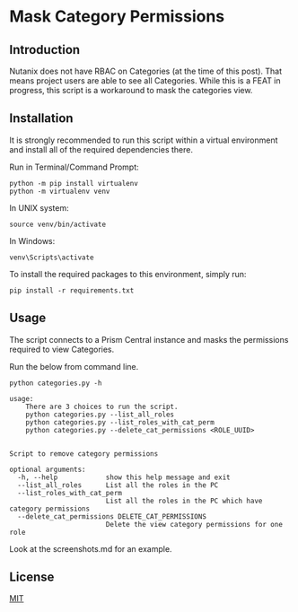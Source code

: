 # Mask Category Permissions
## Introduction

Nutanix does not have RBAC on Categories (at the time of this post). That means project users are able to see all Categories. While this is a FEAT in progress, this script is a workaround to mask the categories view.


## Installation
It is strongly recommended to run this script within a virtual environment and install all of the required dependencies there.

Run in Terminal/Command Prompt:

```
python -m pip install virtualenv
python -m virtualenv venv
```
In UNIX system:
```
source venv/bin/activate
```
In Windows:
```
venv\Scripts\activate
```
To install the required packages to this environment, simply run:
```
pip install -r requirements.txt
```

## Usage

The script connects to a Prism Central instance and masks the permissions required to view Categories.

Run the below from command line.
```
python categories.py -h

usage: 
    There are 3 choices to run the script.
    python categories.py --list_all_roles
    python categories.py --list_roles_with_cat_perm
    python categories.py --delete_cat_permissions <ROLE_UUID>
    

Script to remove category permissions

optional arguments:
  -h, --help            show this help message and exit
  --list_all_roles      List all the roles in the PC
  --list_roles_with_cat_perm
                        List all the roles in the PC which have category permissions
  --delete_cat_permissions DELETE_CAT_PERMISSIONS
                        Delete the view category permissions for one role
```


Look at the screenshots.md for an example.
## License
[MIT](https://choosealicense.com/licenses/mit/)
